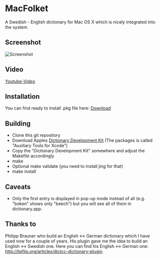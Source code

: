 MacFolket
=========

A Swedish - English dictionary for Mac OS X which is nicely integrated into the system.


Screenshot
----------

![Screenshot](http://loessl.org/projekte/macfolket/images/svendict.jpg)


Video
-----

[Youtube-Video](http://youtu.be/gWR_BvioaVw)


Installation
------------

You can find ready to install .pkg file here: [Download](http://code.google.com/p/macfolket/downloads/list)


Building
--------

- Clone this git repository
- Download Apples [Dictionary Development Kit](https://developer.apple.com/downloads/) (The packages is called "Auxiliary Tools for Xcode")
- Copy the "Dictionary Development Kit" somewhere and adjust the Makefile accordingly
- make
- Optional make validate (you need to install jing for that)
- make install


Caveats
-------

- Only the first entry is displayed in pop-up mode instead of all (e.g. "boken" shows only "beech") but you will see all of them in dictionary.app.


Thanks to
---------

Philipp Brauner who build an English <-> German dictionary which I have used now for a couple of years. His plugin gave me the idea to build an English <-> Swedish one.
Here you can find his English <-> German one: http://lipflip.org/articles/dictcc-dictionary-plugin.

